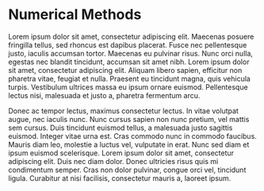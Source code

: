 # Numerical Methods
Lorem ipsum dolor sit amet, consectetur adipiscing elit. Maecenas posuere fringilla tellus, sed rhoncus est dapibus placerat. Fusce nec pellentesque justo, iaculis accumsan tortor. Maecenas eu pulvinar risus. Nunc orci nulla, egestas nec blandit tincidunt, accumsan sit amet nibh. Lorem ipsum dolor sit amet, consectetur adipiscing elit. Aliquam libero sapien, efficitur non pharetra vitae, feugiat et nulla. Praesent eu tincidunt magna, quis vehicula turpis. Vestibulum ultrices massa eu ipsum ornare euismod. Pellentesque lectus nisi, malesuada et justo a, pharetra fermentum arcu.

Donec ac tempor lectus, maximus consectetur lectus. In vitae volutpat augue, nec iaculis nunc. Nunc cursus sapien non nunc pretium, vel mattis sem cursus. Duis tincidunt euismod tellus, a malesuada justo sagittis euismod. Integer vitae urna est. Cras commodo nunc in commodo faucibus. Mauris diam leo, molestie a luctus vel, vulputate in erat. Nunc sed diam et ipsum euismod scelerisque. Lorem ipsum dolor sit amet, consectetur adipiscing elit. Duis nec diam dolor. Donec ultricies risus quis mi condimentum semper. Cras non dolor pulvinar, congue orci vel, tincidunt ligula. Curabitur at nisi facilisis, consectetur mauris a, laoreet ipsum.

